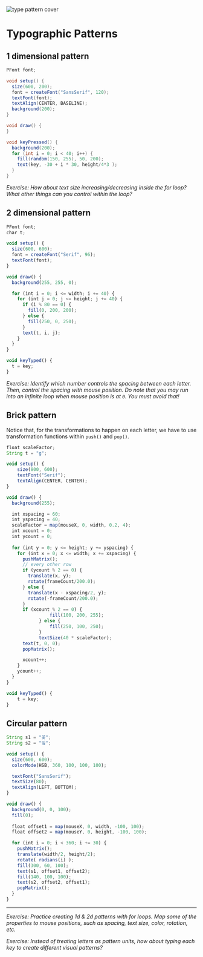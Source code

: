 ![type pattern cover](../images/type-pattern-cover.png)

# Typographic Patterns

## 1 dimensional pattern

```java
PFont font;

void setup() {
  size(600, 200);
  font = createFont("SansSerif", 120);
  textFont(font);
  textAlign(CENTER, BASELINE);
  background(200);
}

void draw() {
}

void keyPressed() {
  background(200);
  for (int i = 0; i < 40; i++) {
    fill(random(150, 255), 50, 200);
    text(key, -30 + i * 30, height/4*3 );
  }
}
```

*Exercise: How about text size increasing/decreasing inside the for loop? What other things can you control within the loop?*

## 2 dimensional pattern
```js
PFont font;
char t;

void setup() {
  size(600, 600);
  font = createFont("Serif", 96);
  textFont(font);
}

void draw() {
  background(255, 255, 0);

  for (int i = 0; i <= width; i += 40) {
    for (int j = 0; j <= height; j += 40) {
      if (i % 80 == 0) {
        fill(0, 200, 200);
      } else {
        fill(250, 0, 250);
      }
      text(t, i, j);
    }
  }
}

void keyTyped() {
  t = key;
}
```

*Exercise: Identify which number controls the spacing between each letter. Then, control the spacing with mouse position. Do note that you may run into an infinite loop when mouse position is at `0`. You must avoid that!*

## Brick pattern
Notice that, for the transformations to happen on each letter, we have to use transformation functions within `push()` and `pop()`.

```js
float scaleFactor;
String t = "g";

void setup() {
  	size(800, 600);
	textFont("Serif");
	textAlign(CENTER, CENTER);
}

void draw() {
  background(255);

  int xspacing = 60;
  int yspacing = 40;
  scaleFactor = map(mouseX, 0, width, 0.2, 4);
  int xcount = 0;
  int ycount = 0;
  
  for (int y = 0; y <= height; y += yspacing) {
    for (int x = 0; x <= width; x += xspacing) {
      pushMatrix();
      // every other row
      if (ycount % 2 == 0) {
        translate(x, y);
        rotate(frameCount/200.0);
      } else {
        translate(x - xspacing/2, y);
        rotate(-frameCount/200.0);
      }
      if (xcount % 2 == 0) {
				fill(100, 200, 255);
			} else {
				fill(250, 100, 250);
			} 
			textSize(40 * scaleFactor);
      text(t, 0, 0);
      popMatrix();

      xcount++;
    }
    ycount++;
  }
}

void keyTyped() {
	t = key;
}
```

## Circular pattern

```js
String s1 = "꽃";
String s2 = "잎";

void setup() {
  size(600, 600);
  colorMode(HSB, 360, 100, 100, 100);

  textFont("SansSerif");
  textSize(80);
  textAlign(LEFT, BOTTOM);
}

void draw() {
  background(0, 0, 100);
  fill(0);
  
  float offset1 = map(mouseX, 0, width, -100, 100);
  float offset2 = map(mouseY, 0, height, -100, 100);

  for (int i = 0; i < 360; i += 30) {
    pushMatrix();
    translate(width/2, height/2);
    rotate( radians(i) );
    fill(300, 60, 100);
    text(s1, offset1, offset2);
    fill(140, 100, 100);
    text(s2, offset2, offset1);
    popMatrix();
  }
}
```

------

*Exercise: Practice creating 1d & 2d patterns with for loops. Map some of the properties to mouse positions, such as spacing, text size, color, rotation, etc.*

*Exercise: Instead of treating letters as pattern units, how about typing each key to create different visual patterns?*
